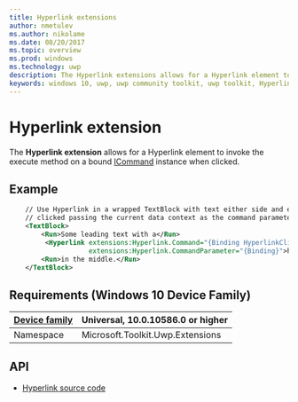 ```yaml
---
title: Hyperlink extensions
author: nmetulev
ms.author: nikolame
ms.date: 08/20/2017
ms.topic: overview
ms.prod: windows
ms.technology: uwp
description: The Hyperlink extensions allows for a Hyperlink element to invoke the execute method on a bound ICommand instance when clicked.
keywords: windows 10, uwp, uwp community toolkit, uwp toolkit, Hyperlink, extensions
---
```


# Hyperlink extension

The **Hyperlink extension** allows for a Hyperlink element to invoke the execute method on a bound [ICommand](https://msdn.microsoft.com/en-us/library/system.windows.input.icommand.aspx) instance when clicked.

## Example

```xml
	// Use Hyperlink in a wrapped TextBlock with text either side and ensure it executes a command when
	// clicked passing the current data context as the command parameter.
	<TextBlock>
	    <Run>Some leading text with a</Run>
	     <Hyperlink extensions:Hyperlink.Command="{Binding HyperlinkClicked}"
			        extensions:Hyperlink.CommandParameter="{Binding}">hyperlink</Hyperlink>
	    <Run>in the middle.</Run>
	</TextBlock>
```

## Requirements (Windows 10 Device Family)

| [Device family](http://go.microsoft.com/fwlink/p/?LinkID=526370) | Universal, 10.0.10586.0 or higher |
| --- | --- |
| Namespace | Microsoft.Toolkit.Uwp.Extensions |

## API

* [Hyperlink source code](https://github.com/Microsoft/UWPCommunityToolkit/blob/dev/Microsoft.Toolkit.Uwp.UI/Extensions/Hyperlink)


